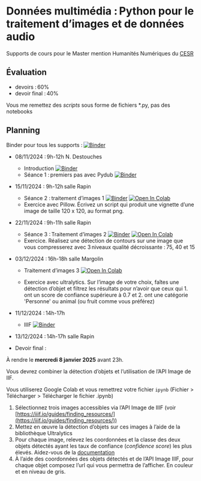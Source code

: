 # Données multimédia : Python pour le traitement d’images et de données audio

Supports de cours pour le Master mention Humanités Numériques du [CESR](https://cesr.univ-tours.fr/)

## Évaluation

 - devoirs : 60%
 - devoir final : 40%

Vous me remettez des *scripts* sous forme de fichiers *.py, pas des notebooks

## Planning

Binder pour tous les supports : [![Binder](https://mybinder.org/badge_logo.svg)](https://mybinder.org/v2/gh/clement-plancq/cesr-multimedia/HEAD?labpath=notebooks)

 - 08/11/2024 : 9h-12h N. Destouches
    - Introduction [![Binder](https://mybinder.org/badge_logo.svg)](https://mybinder.org/v2/gh/clement-plancq/cesr-multimedia/HEAD?labpath=notebooks%2Fintroduction.ipynb) 
    - Séance 1 : premiers pas avec Pydub [![Binder](https://mybinder.org/badge_logo.svg)](https://mybinder.org/v2/gh/clement-plancq/cesr-multimedia/HEAD?labpath=notebooks%2Fseance-1.ipynb)
    
 - 15/11/2024 : 9h-12h salle Rapin
	- Séance 2 : traitement d’images 1 [![Binder](https://mybinder.org/badge_logo.svg)](https://mybinder.org/v2/gh/clement-plancq/cesr-multimedia/HEAD?labpath=notebooks%2Ftraitement-images-1.ipynb) [![Open In Colab](https://colab.research.google.com/assets/colab-badge.svg)](https://colab.research.google.com/github/clement-plancq/cesr-multimedia/blob/main/notebooks/traitement-images-1.ipynb)
	- Exercice avec Pillow. Écrivez un script qui produit une vignette d’une image de taille 120 x 120, au format png.  


 - 22/11/2024 : 9h-11h salle Rapin
   - Séance 3 : Traitement d’images 2 [![Binder](https://mybinder.org/badge_logo.svg)](https://mybinder.org/v2/gh/clement-plancq/cesr-multimedia/HEAD?labpath=notebooks%2Ftraitement-images-2.ipynb) [![Open In Colab](https://colab.research.google.com/assets/colab-badge.svg)](https://colab.research.google.com/github/clement-plancq/cesr-multimedia/blob/main/notebooks/traitement-images-2.ipynb)
   - Exercice. Réalisez une détection de contours sur une image que vous compresserez avec 3 niveaux qualité décroissante : 75, 40 et 15


 - 03/12/2024 : 16h-18h salle Margolin
   - Traitement d’images 3  [![Open In Colab](https://colab.research.google.com/assets/colab-badge.svg)](https://colab.research.google.com/drive/1bxdVxK7Gs0aQxfXZEqtpBtCltPDCCuyD?usp=sharing) 
   
    - Exercice avec ultralytics. Sur l’image de votre choix, faîtes une détection d’objet et filtrez les résultats pour n’avoir que ceux qui 1. ont un score de confiance supérieure à 0.7 et 2. ont une catégorie 'Personne' ou animal (ou fruit comme vous préférez)
 
 - 11/12/2024 : 14h-17h 
   - IIIF [![Binder](https://mybinder.org/badge_logo.svg)](https://mybinder.org/v2/gh/clement-plancq/cesr-multimedia/HEAD?labpath=notebooks%2Ftraitement-images-iiif.ipynb)

 - 13/12/2024 : 14h-17h salle Rapin

 - Devoir final : 
 
 À rendre le **mercredi 8 janvier 2025** avant 23h.

 Vous devrez combiner la détection d’objets et l’utilisation de l’API Image de IIF.

 Vous utiliserez Google Colab et vous remettrez votre fichier `ipynb` (Fichier > Télécharger > Télécharger le fichier .ipynb)

  1. Sélectionnez trois images accessibles via l’API Image de IIIF (voir [https://iiif.io/guides/finding_resources/](https://iiif.io/guides/finding_resources/))
  2. Mettez en œuvre la détection d’objets sur ces images à l’aide de la bibliothèque Ultralytics 
  3. Pour chaque image, relevez les coordonnées et la classe des deux objets détectés ayant les taux de confiance (*confidence score*) les plus élevés. Aidez-vous de la [documentation](https://docs.ultralytics.com/fr/modes/predict)
  4. À l’aide des coordonnées des objets détectés et de l’API Image IIIF, pour chaque objet composez l’url qui vous permettra de l’afficher. En couleur et en niveau de gris.
